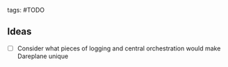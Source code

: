 tags: #TODO 


## Ideas
- [ ] Consider what pieces of logging and central orchestration would make Dareplane unique